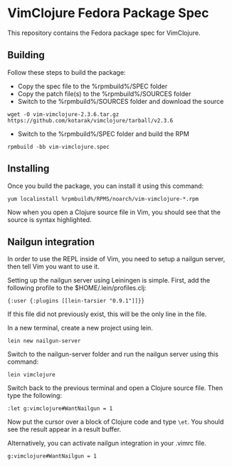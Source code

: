 VimClojure Fedora Package Spec
==============================

This repository contains the Fedora package spec for VimClojure.

Building
--------

Follow these steps to build the package:

* Copy the spec file to the %rpmbuild%/SPEC folder
* Copy the patch file(s) to the %rpmbuild%/SOURCES folder
* Switch to the %rpmbuild%/SOURCES folder and download the source

```
wget -O vim-vimclojure-2.3.6.tar.gz https://github.com/kotarak/vimclojure/tarball/v2.3.6
```

* Switch to the %rpmbuild%/SPEC folder and build the RPM

```
rpmbuild -bb vim-vimclojure.spec
```

Installing
----------

Once you build the package, you can install it using this command:

    yum localinstall %rpmbuild%/RPMS/noarch/vim-vimclojure-*.rpm

Now when you open a Clojure source file in Vim, you should see that the source is syntax highlighted.

Nailgun integration
-------------------

In order to use the REPL inside of Vim, you need to setup a nailgun server, then tell Vim you want to use it.

Setting up the nailgun server using Leiningen is simple. First, add the following profile to the $HOME/.lein/profiles.clj:

    {:user {:plugins [[lein-tarsier "0.9.1"]]}}

If this file did not previously exist, this will be the only line in the file.

In a new terminal, create a new project using lein.

    lein new nailgun-server

Switch to the nailgun-server folder and run the nailgun server using this command:

    lein vimclojure

Switch back to the previous terminal and open a Clojure source file. Then type the following:

    :let g:vimclojure#WantNailgun = 1

Now put the cursor over a block of Clojure code and type `\et`. You should see the result appear in a result buffer.

Alternatively, you can activate nailgun integration in your .vimrc file.

    g:vimclojure#WantNailgun = 1
